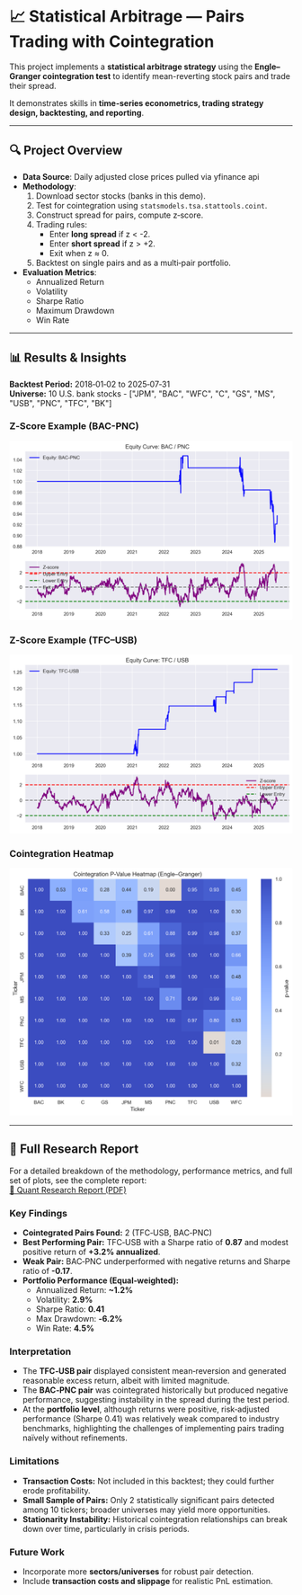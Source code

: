 # 📈 Statistical Arbitrage — Pairs Trading with Cointegration

This project implements a **statistical arbitrage strategy** using the **Engle–Granger cointegration test** to identify mean-reverting stock pairs and trade their spread.  

It demonstrates skills in **time-series econometrics, trading strategy design, backtesting, and reporting**.

---

## 🔍 Project Overview

- **Data Source**: Daily adjusted close prices pulled via yfinance api
- **Methodology**:
  1. Download sector stocks (banks in this demo).
  2. Test for cointegration using `statsmodels.tsa.stattools.coint`.
  3. Construct spread for pairs, compute z‑score.
  4. Trading rules:
     - Enter **long spread** if z < -2.
     - Enter **short spread** if z > +2.
     - Exit when z ≈ 0.
  5. Backtest on single pairs and as a multi‑pair portfolio.
- **Evaluation Metrics**:
  - Annualized Return
  - Volatility
  - Sharpe Ratio
  - Maximum Drawdown
  - Win Rate

---

## 📊 Results & Insights

**Backtest Period:** 2018‑01‑02 to 2025‑07‑31  
**Universe:** 10 U.S. bank stocks - ["JPM", "BAC", "WFC", "C", "GS", "MS", "USB", "PNC", "TFC", "BK"] 

### Z‑Score Example (BAC-PNC)
![Z-Score](images/equity_and_zscore_BAC_PNC.png)

### Z‑Score Example (TFC–USB)
![Z-Score](images/equity_and_zscore_TFC_USB.png)

### Cointegration Heatmap
![Heatmap](images/heatmap_new.png)

---

## 📑 Full Research Report
For a detailed breakdown of the methodology, performance metrics, and full set of plots, see the complete report:  
[📄 Quant Research Report (PDF)](Quant_Research_Report.pdf)
### Key Findings
- **Cointegrated Pairs Found:** 2 (TFC‑USB, BAC‑PNC)  
- **Best Performing Pair:** TFC‑USB with a Sharpe ratio of **0.87** and modest positive return of **+3.2% annualized**.  
- **Weak Pair:** BAC‑PNC underperformed with negative returns and Sharpe ratio of **-0.17**.  
- **Portfolio Performance (Equal‑weighted):**
  - Annualized Return: **~1.2%**
  - Volatility: **2.9%**
  - Sharpe Ratio: **0.41**
  - Max Drawdown: **‑6.2%**
  - Win Rate: **4.5%**

### Interpretation
- The **TFC‑USB pair** displayed consistent mean‑reversion and generated reasonable excess return, albeit with limited magnitude.  
- The **BAC‑PNC pair** was cointegrated historically but produced negative performance, suggesting instability in the spread during the test period.  
- At the **portfolio level**, although returns were positive, risk‑adjusted performance (Sharpe 0.41) was relatively weak compared to industry benchmarks, highlighting the challenges of implementing pairs trading naïvely without refinements.

### Limitations
- **Transaction Costs:** Not included in this backtest; they could further erode profitability.  
- **Small Sample of Pairs:** Only 2 statistically significant pairs detected among 10 tickers; broader universes may yield more opportunities.  
- **Stationarity Instability:** Historical cointegration relationships can break down over time, particularly in crisis periods.

### Future Work
- Incorporate more **sectors/universes** for robust pair detection.    
- Include **transaction costs and slippage** for realistic PnL estimation.

